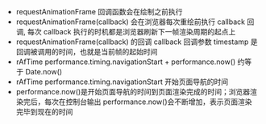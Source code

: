 - requestAnimationFrame 回调函数会在绘制之前执行
- requestAnimationFrame(callback) 会在浏览器每次重绘前执行 callback 回调, 每次 callback 执行的时机都是浏览器刷新下一帧渲染周期的起点上
- requestAnimationFrame(callback) 的回调 callback 回调参数 timestamp 是回调被调用的时间，也就是当前帧的起始时间
- rAfTime performance.timing.navigationStart + performance.now() 约等于 Date.now()
- rAfTime performance.timing.navigationStart 开始页面导航的时间
- performance.now()是开始页面导航的时间到页面渲染完成的时间；浏览器渲染完后，每次在控制台输出 performance.now()会不断增加，表示页面渲染完毕到现在的时间
